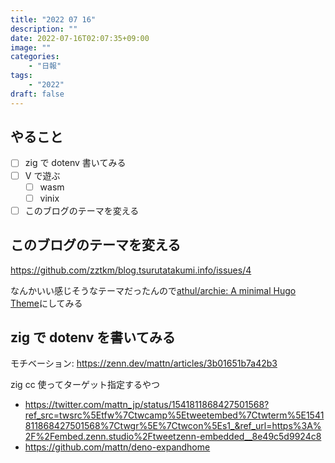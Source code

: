 ```yaml
---
title: "2022 07 16"
description: ""
date: 2022-07-16T02:07:35+09:00
image: ""
categories:
    - "日報"
tags:
    - "2022"
draft: false
---
```


## やること

- [ ] zig で dotenv 書いてみる
- [ ] V で遊ぶ
	- [ ] wasm
	- [ ] vinix
- [ ] このブログのテーマを変える

## このブログのテーマを変える

https://github.com/zztkm/blog.tsurutatakumi.info/issues/4

なんかいい感じそうなテーマだったんので[athul/archie: A minimal Hugo Theme](https://github.com/athul/archie)にしてみる

## zig で dotenv を書いてみる

モチベーション: https://zenn.dev/mattn/articles/3b01651b7a42b3

zig cc 使ってターゲット指定するやつ
- https://twitter.com/mattn_jp/status/1541811868427501568?ref_src=twsrc%5Etfw%7Ctwcamp%5Etweetembed%7Ctwterm%5E1541811868427501568%7Ctwgr%5E%7Ctwcon%5Es1_&ref_url=https%3A%2F%2Fembed.zenn.studio%2Ftweetzenn-embedded__8e49c5d9924c8
- https://github.com/mattn/deno-expandhome

